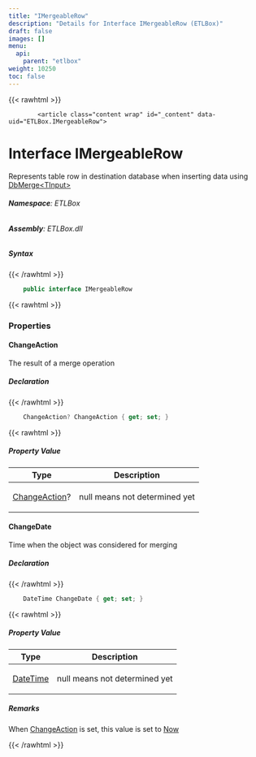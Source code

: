 ```yaml
---
title: "IMergeableRow"
description: "Details for Interface IMergeableRow (ETLBox)"
draft: false
images: []
menu:
  api:
    parent: "etlbox"
weight: 10250
toc: false
---
```


{{< rawhtml >}}

            <article class="content wrap" id="_content" data-uid="ETLBox.IMergeableRow">
  <h1 id="ETLBox_IMergeableRow" data-uid="ETLBox.IMergeableRow" class="text-break">Interface IMergeableRow
</h1>
  <div class="markdown level0 summary"><p>Represents table row in destination database when inserting data using <a class="xref" href="/api/etlbox.dataflow/dbmerge-1">DbMerge&lt;TInput&gt;</a></p>
</div>
  <div class="markdown level0 conceptual"></div>
<h6><strong>Namespace</strong>: ETLBox</h6>
  <h6><strong>Assembly</strong>: ETLBox.dll</h6>
  <h5 id="ETLBox_IMergeableRow_syntax">Syntax</h5>
{{< /rawhtml >}}

```C#
    public interface IMergeableRow
```

{{< rawhtml >}}
  <h3 id="properties">Properties
</h3>
  <a id="ETLBox_IMergeableRow_ChangeAction_" data-uid="ETLBox.IMergeableRow.ChangeAction*"></a>
  <h4 id="ETLBox_IMergeableRow_ChangeAction" data-uid="ETLBox.IMergeableRow.ChangeAction">ChangeAction</h4>
  <div class="markdown level1 summary"><p>The result of a merge operation</p>
</div>
  <div class="markdown level1 conceptual"></div>
  <h5 class="declaration">Declaration</h5>
{{< /rawhtml >}}

```C#
    ChangeAction? ChangeAction { get; set; }
```

{{< rawhtml >}}
  <h5 class="propertyValue">Property Value</h5>
  <table class="table table-bordered table-condensed">
    <thead>
      <tr>
        <th>Type</th>
        <th>Description</th>
      </tr>
    </thead>
    <tbody>
      <tr>
        <td><a class="xref" href="/api/etlbox/changeaction">ChangeAction</a>?</td>
        <td><p>null means not determined yet</p>
</td>
      </tr>
    </tbody>
  </table>
  <a id="ETLBox_IMergeableRow_ChangeDate_" data-uid="ETLBox.IMergeableRow.ChangeDate*"></a>
  <h4 id="ETLBox_IMergeableRow_ChangeDate" data-uid="ETLBox.IMergeableRow.ChangeDate">ChangeDate</h4>
  <div class="markdown level1 summary"><p>Time when the object was considered for merging</p>
</div>
  <div class="markdown level1 conceptual"></div>
  <h5 class="declaration">Declaration</h5>
{{< /rawhtml >}}

```C#
    DateTime ChangeDate { get; set; }
```

{{< rawhtml >}}
  <h5 class="propertyValue">Property Value</h5>
  <table class="table table-bordered table-condensed">
    <thead>
      <tr>
        <th>Type</th>
        <th>Description</th>
      </tr>
    </thead>
    <tbody>
      <tr>
        <td><a class="xref" href="https://learn.microsoft.com/dotnet/api/system.datetime">DateTime</a></td>
        <td><p>null means not determined yet</p>
</td>
      </tr>
    </tbody>
  </table>
  <h5 id="ETLBox_IMergeableRow_ChangeDate_remarks">Remarks</h5>
  <div class="markdown level1 remarks"><p>When <a class="xref" href="/api/etlbox/imergeablerow#ETLBox_IMergeableRow_ChangeAction">ChangeAction</a> is set, this value is set to <a class="xref" href="https://learn.microsoft.com/dotnet/api/system.datetime.now">Now</a></p>
</div>

{{< /rawhtml >}}

